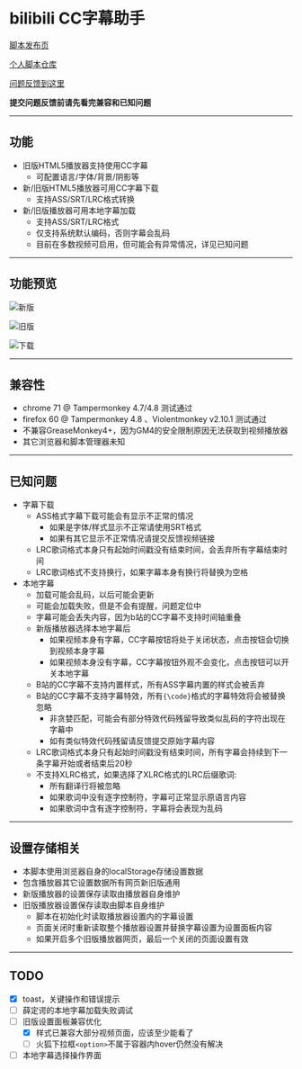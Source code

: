 bilibili CC字幕助手
=======================

[脚本发布页](https://greasyfork.org/scripts/378513)

[个人脚本仓库](https://github.com/indefined/UserScripts)

[问题反馈到这里](https://github.com/indefined/UserScripts/issues)

**提交问题反馈前请先看完兼容和已知问题**

-------------------------
## 功能

- 旧版HTML5播放器支持使用CC字幕
  - 可配置语言/字体/背景/阴影等
- 新/旧版HTML5播放器可用CC字幕下载
  - 支持ASS/SRT/LRC格式转换
- 新/旧版播放器可用本地字幕加载
  - 支持ASS/SRT/LRC格式
  - 仅支持系统默认编码，否则字幕会乱码
  - 目前在多数视频可启用，但可能会有异常情况，详见已知问题

-------------------------
## 功能预览

![新版](https://greasyfork.org/system/screenshots/screenshots/000/014/323/original/newPlayer.jpg)

![旧版](https://greasyfork.org/system/screenshots/screenshots/000/014/409/original/oldPlayer.jpg)

![下载](https://greasyfork.org/system/screenshots/screenshots/000/014/325/original/download.jpg)

-------------------------
## 兼容性

- chrome 71 @ Tampermonkey 4.7/4.8 测试通过
- firefox 60 @ Tampermonkey 4.8 、Violentmonkey v2.10.1 测试通过
- 不兼容GreaseMonkey4+，因为GM4的安全限制原因无法获取到视频播放器
- 其它浏览器和脚本管理器未知

-------------------------
## 已知问题

- 字幕下载
  - ASS格式字幕下载可能会有显示不正常的情况
    - 如果是字体/样式显示不正常请使用SRT格式
    - 如果有其它显示不正常情况请提交反馈视频链接
  - LRC歌词格式本身只有起始时间戳没有结束时间，会丢弃所有字幕结束时间
  - LRC歌词格式不支持换行，如果字幕本身有换行将替换为空格
- 本地字幕
  - 加载可能会乱码，以后可能会更新
  - 可能会加载失败，但是不会有提醒，问题定位中
  - 字幕可能会丢失内容，因为b站的CC字幕不支持时间轴重叠
  - 新版播放器选择本地字幕后
    - 如果视频本身有字幕，CC字幕按钮将处于关闭状态，点击按钮会切换到视频本身字幕
    - 如果视频本身没有字幕，CC字幕按钮外观不会变化，点击按钮可以开关本地字幕
  - B站的CC字幕不支持内置样式，所有ASS字幕内置的样式会被丢弃
  - B站的CC字幕不支持字幕特效，所有`{\code}`格式的字幕特效将会被替换忽略
    - 非贪婪匹配，可能会有部分特效代码残留导致类似乱码的字符出现在字幕中
    - 如有类似特效代码残留请反馈提交原始字幕内容
  - LRC歌词格式本身只有起始时间戳没有结束时间，所有字幕会持续到下一条字幕开始或者结束后20秒
  - 不支持XLRC格式，如果选择了XLRC格式的LRC后缀歌词:
    - 所有翻译行将被忽略
    - 如果歌词中没有逐字控制符，字幕可正常显示原语言内容
    - 如果歌词中含有逐字控制符，字幕将会表现为乱码

-------------------------
## 设置存储相关

- 本脚本使用浏览器自身的localStorage存储设置数据
- 包含播放器其它设置数据所有网页新旧版通用
- 新版播放器的设置保存读取由播放器自身维护
- 旧版播放器设置保存读取由脚本自身维护
  - 脚本在初始化时读取播放器设置内的字幕设置
  - 页面关闭时重新读取整个播放器设置并替换字幕设置为设置面板内容
  - 如果开启多个旧版播放器网页，最后一个关闭的页面设置有效

-------------------------
## TODO

- [x] toast，关键操作和错误提示
- [ ] 薛定谔的本地字幕加载失败调试
- [ ] 旧版设置面板兼容优化
  - [x] 样式已兼容大部分视频页面，应该至少能看了
  - [ ] 火狐下拉框`<option>`不属于容器内hover仍然没有解决
- [ ] 本地字幕选择操作界面
